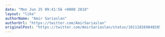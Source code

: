 ```yaml
---
date: "Mon Jun 25 09:41:56 +0000 2018"
layout: "like"
authorName: "Amir Sariaslan"
authorUrl: "https://twitter.com/AmirSariaslan"
originalPost: "https://twitter.com/AmirSariaslan/status/1011182698482855936"
---
```

